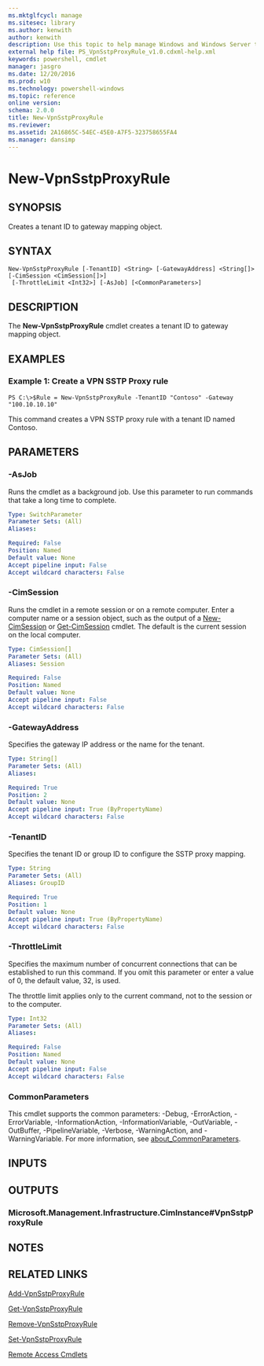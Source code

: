 ```yaml
---
ms.mktglfcycl: manage
ms.sitesec: library
ms.author: kenwith
author: kenwith
description: Use this topic to help manage Windows and Windows Server technologies with Windows PowerShell.
external help file: PS_VpnSstpProxyRule_v1.0.cdxml-help.xml
keywords: powershell, cmdlet
manager: jasgro
ms.date: 12/20/2016
ms.prod: w10
ms.technology: powershell-windows
ms.topic: reference
online version: 
schema: 2.0.0
title: New-VpnSstpProxyRule
ms.reviewer:
ms.assetid: 2A16865C-54EC-45E0-A7F5-323758655FA4
ms.manager: dansimp
---
```


# New-VpnSstpProxyRule

## SYNOPSIS
Creates a tenant ID to gateway mapping object.

## SYNTAX

```
New-VpnSstpProxyRule [-TenantID] <String> [-GatewayAddress] <String[]> [-CimSession <CimSession[]>]
 [-ThrottleLimit <Int32>] [-AsJob] [<CommonParameters>]
```

## DESCRIPTION
The **New-VpnSstpProxyRule** cmdlet creates a tenant ID to gateway mapping object.

## EXAMPLES

### Example 1: Create a VPN SSTP Proxy rule
```
PS C:\>$Rule = New-VpnSstpProxyRule -TenantID "Contoso" -Gateway "100.10.10.10"
```

This command creates a VPN SSTP proxy rule with a tenant ID named Contoso.

## PARAMETERS

### -AsJob
Runs the cmdlet as a background job. Use this parameter to run commands that take a long time to complete.

```yaml
Type: SwitchParameter
Parameter Sets: (All)
Aliases: 

Required: False
Position: Named
Default value: None
Accept pipeline input: False
Accept wildcard characters: False
```

### -CimSession
Runs the cmdlet in a remote session or on a remote computer.
Enter a computer name or a session object, such as the output of a [New-CimSession](http://go.microsoft.com/fwlink/p/?LinkId=227967) or [Get-CimSession](http://go.microsoft.com/fwlink/p/?LinkId=227966) cmdlet.
The default is the current session on the local computer.

```yaml
Type: CimSession[]
Parameter Sets: (All)
Aliases: Session

Required: False
Position: Named
Default value: None
Accept pipeline input: False
Accept wildcard characters: False
```

### -GatewayAddress
Specifies the gateway IP address or the name for the tenant.

```yaml
Type: String[]
Parameter Sets: (All)
Aliases: 

Required: True
Position: 2
Default value: None
Accept pipeline input: True (ByPropertyName)
Accept wildcard characters: False
```

### -TenantID
Specifies the tenant ID or group ID to configure the SSTP proxy mapping.

```yaml
Type: String
Parameter Sets: (All)
Aliases: GroupID

Required: True
Position: 1
Default value: None
Accept pipeline input: True (ByPropertyName)
Accept wildcard characters: False
```

### -ThrottleLimit
Specifies the maximum number of concurrent connections that can be established to run this command.
If you omit this parameter or enter a value of 0, the default value, 32, is used.

The throttle limit applies only to the current command, not to the session or to the computer.

```yaml
Type: Int32
Parameter Sets: (All)
Aliases: 

Required: False
Position: Named
Default value: None
Accept pipeline input: False
Accept wildcard characters: False
```

### CommonParameters
This cmdlet supports the common parameters: -Debug, -ErrorAction, -ErrorVariable, -InformationAction, -InformationVariable, -OutVariable, -OutBuffer, -PipelineVariable, -Verbose, -WarningAction, and -WarningVariable. For more information, see [about_CommonParameters](http://go.microsoft.com/fwlink/?LinkID=113216).

## INPUTS

## OUTPUTS

### Microsoft.Management.Infrastructure.CimInstance#VpnSstpProxyRule

## NOTES

## RELATED LINKS

[Add-VpnSstpProxyRule](./Add-VpnSstpProxyRule.md)

[Get-VpnSstpProxyRule](./Get-VpnSstpProxyRule.md)

[Remove-VpnSstpProxyRule](./Remove-VpnSstpProxyRule.md)

[Set-VpnSstpProxyRule](./Set-VpnSstpProxyRule.md)

[Remote Access Cmdlets](./remoteaccess.md)


